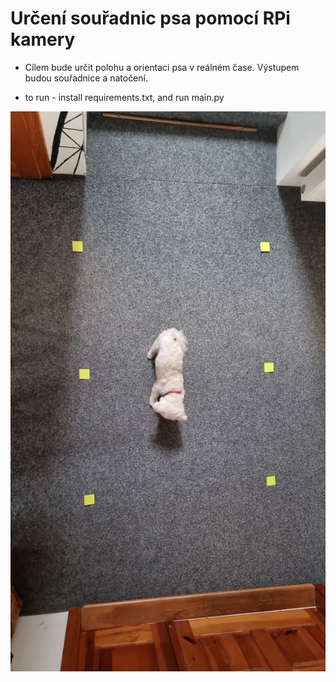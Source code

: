 # Určení souřadnic psa pomocí RPi kamery

- Cílem bude určit polohu a orientaci psa v reálném čase. Výstupem budou souřadnice a natočení.

- to run - install requirements.txt, and run main.py

![Ronnie, Our lovely dog - the test subject](Example_image.jpeg)
